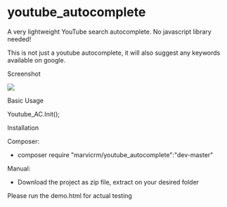 # youtube_autocomplete
A very lightweight YouTube search autocomplete. No javascript library needed!

This is not just a youtube autocomplete, it will also suggest any keywords available on google.

Screenshot

<img src="https://s4.postimg.org/ynddqhea5/youtube_autocomplete.png" />

Basic Usage 

Youtube_AC.Init();

Installation

Composer:
- composer require "marvicrm/youtube_autocomplete":"dev-master"

Manual:
- Download the project as zip file, extract on your desired folder

Please run the demo.html for actual testing
